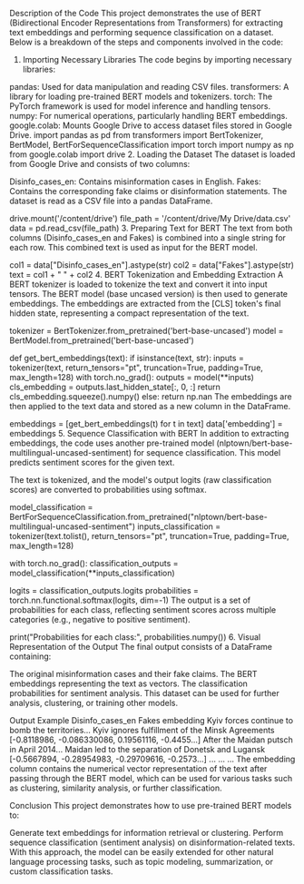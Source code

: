 Description of the Code
This project demonstrates the use of BERT (Bidirectional Encoder Representations from Transformers) for extracting text embeddings and performing sequence classification on a dataset. Below is a breakdown of the steps and components involved in the code:

1. Importing Necessary Libraries
The code begins by importing necessary libraries:

pandas: Used for data manipulation and reading CSV files.
transformers: A library for loading pre-trained BERT models and tokenizers.
torch: The PyTorch framework is used for model inference and handling tensors.
numpy: For numerical operations, particularly handling BERT embeddings.
google.colab: Mounts Google Drive to access dataset files stored in Google Drive.
import pandas as pd
from transformers import BertTokenizer, BertModel, BertForSequenceClassification
import torch
import numpy as np
from google.colab import drive
2. Loading the Dataset
The dataset is loaded from Google Drive and consists of two columns:

Disinfo_cases_en: Contains misinformation cases in English.
Fakes: Contains the corresponding fake claims or disinformation statements.
The dataset is read as a CSV file into a pandas DataFrame.

drive.mount('/content/drive')
file_path = '/content/drive/My Drive/data.csv'
data = pd.read_csv(file_path)
3. Preparing Text for BERT
The text from both columns (Disinfo_cases_en and Fakes) is combined into a single string for each row. This combined text is used as input for the BERT model.

col1 = data["Disinfo_cases_en"].astype(str)
col2 = data["Fakes"].astype(str)
text = col1 + " " + col2
4. BERT Tokenization and Embedding Extraction
A BERT tokenizer is loaded to tokenize the text and convert it into input tensors. The BERT model (base uncased version) is then used to generate embeddings. The embeddings are extracted from the [CLS] token's final hidden state, representing a compact representation of the text.


tokenizer = BertTokenizer.from_pretrained('bert-base-uncased')
model = BertModel.from_pretrained('bert-base-uncased')

def get_bert_embeddings(text):
    if isinstance(text, str):
        inputs = tokenizer(text, return_tensors="pt", truncation=True, padding=True, max_length=128)
        with torch.no_grad():
            outputs = model(**inputs)
        cls_embedding = outputs.last_hidden_state[:, 0, :]
        return cls_embedding.squeeze().numpy()
    else:
        return np.nan
The embeddings are then applied to the text data and stored as a new column in the DataFrame.

embeddings = [get_bert_embeddings(t) for t in text]
data['embedding'] = embeddings
5. Sequence Classification with BERT
In addition to extracting embeddings, the code uses another pre-trained model (nlptown/bert-base-multilingual-uncased-sentiment) for sequence classification. This model predicts sentiment scores for the given text.

The text is tokenized, and the model's output logits (raw classification scores) are converted to probabilities using softmax.

model_classification = BertForSequenceClassification.from_pretrained("nlptown/bert-base-multilingual-uncased-sentiment")
inputs_classification = tokenizer(text.tolist(), return_tensors="pt", truncation=True, padding=True, max_length=128)

with torch.no_grad():
    classification_outputs = model_classification(**inputs_classification)

logits = classification_outputs.logits
probabilities = torch.nn.functional.softmax(logits, dim=-1)
The output is a set of probabilities for each class, reflecting sentiment scores across multiple categories (e.g., negative to positive sentiment).

print("Probabilities for each class:", probabilities.numpy())
6. Visual Representation of the Output
The final output consists of a DataFrame containing:

The original misinformation cases and their fake claims.
The BERT embeddings representing the text as vectors.
The classification probabilities for sentiment analysis.
This dataset can be used for further analysis, clustering, or training other models.

Output Example
Disinfo_cases_en	Fakes	embedding
Kyiv forces continue to bomb the territories...	Kyiv ignores fulfillment of the Minsk Agreements	[-0.8118986, -0.086330086, 0.19561116, -0.4455...]
After the Maidan putsch in April 2014...	Maidan led to the separation of Donetsk and Lugansk	[-0.5667894, -0.28954983, -0.29709616, -0.2573...]
...	...	...
The embedding column contains the numerical vector representation of the text after passing through the BERT model, which can be used for various tasks such as clustering, similarity analysis, or further classification.

Conclusion
This project demonstrates how to use pre-trained BERT models to:

Generate text embeddings for information retrieval or clustering.
Perform sequence classification (sentiment analysis) on disinformation-related texts.
With this approach, the model can be easily extended for other natural language processing tasks, such as topic modeling, summarization, or custom classification tasks.
